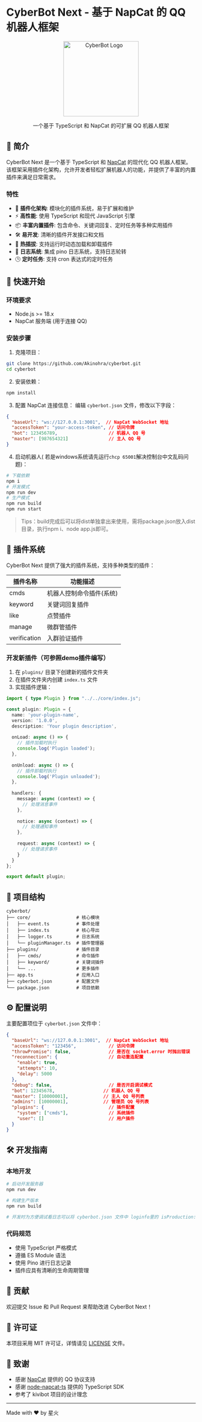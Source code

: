 # CyberBot Next - 基于 NapCat 的 QQ 机器人框架

<p align="center">
  <img src="logo.jpg" alt="CyberBot Logo" width="200">
</p>

<p align="center">
  一个基于 TypeScript 和 NapCat 的可扩展 QQ 机器人框架
</p> 

## 🌟 简介

CyberBot Next 是一个基于 TypeScript 和 [NapCat](https://github.com/HkTeamX/node-napcat-ts) 的现代化 QQ 机器人框架。该框架采用插件化架构，允许开发者轻松扩展机器人的功能，并提供了丰富的内置插件来满足日常需求。

### 特性

- 🧩 **插件化架构**: 模块化的插件系统，易于扩展和维护
- ⚡ **高性能**: 使用 TypeScript 和现代 JavaScript 引擎
- 📦 **丰富内置插件**: 包含命令、关键词回复、定时任务等多种实用插件
- 🛠️ **易开发**: 清晰的插件开发接口和文档
- 🔄 **热插拔**: 支持运行时动态加载和卸载插件
- 📝 **日志系统**: 集成 pino 日志系统，支持日志轮转
- 🕒 **定时任务**: 支持 cron 表达式的定时任务

## 🚀 快速开始

### 环境要求

- Node.js >= 18.x
- NapCat 服务端 (用于连接 QQ)

### 安装步骤

1. 克隆项目：
```bash
git clone https://github.com/Akinohra/cyberbot.git
cd cyberbot
```

2. 安装依赖：
```bash
npm install
```

3. 配置 NapCat 连接信息：
编辑 `cyberbot.json` 文件，修改以下字段：
```json
{
  "baseUrl": "ws://127.0.0.1:3001",  // NapCat WebSocket 地址
  "accessToken": "your-access-token", // 访问令牌
  "bot": 123456789,                   // 机器人 QQ 号
  "master": [987654321]               // 主人 QQ 号
}
```

4. 启动机器人( 若是windows系统请先运行`chcp 65001`解决控制台中文乱码问题)：
```bash
# 下载依赖
npm i
# 开发模式
npm run dev
# 生产模式
npm run build
npm run start
```

> Tips：build完成后可以将dist单独拿出来使用，需将package.json放入dist目录，执行npm i、node app.js即可。

## 🧩 插件系统

CyberBot Next 提供了强大的插件系统，支持多种类型的插件：

| 插件名称 | 功能描述 |
|---------|----------|
| cmds | 机器人控制命令插件(系统) |
| keyword | 关键词回复插件 |
| like | 点赞插件 |
| manage | 微群管插件 |
| verification | 入群验证插件 |

### 开发新插件（可参照demo插件编写）

1. 在 `plugins/` 目录下创建新的插件文件夹
2. 在插件文件夹内创建 `index.ts` 文件
3. 实现插件逻辑：

```typescript
import { type Plugin } from "../../core/index.js";

const plugin: Plugin = {
  name: 'your-plugin-name',
  version: '1.0.0',
  description: 'Your plugin description',
  
  onLoad: async () => {
    // 插件加载时执行
    console.log('Plugin loaded');
  },
  
  onUnload: async () => {
    // 插件卸载时执行
    console.log('Plugin unloaded');
  },
  
  handlers: {
    message: async (context) => {
      // 处理消息事件
    },
    
    notice: async (context) => {
      // 处理通知事件
    },
    
    request: async (context) => {
      // 处理请求事件
    }
  }
};

export default plugin;
```

## 📁 项目结构

```
cyberbot/
├── core/                 # 核心模块
│   ├── event.ts          # 事件处理
│   ├── index.ts          # 核心导出
│   ├── logger.ts         # 日志系统
│   └── pluginManager.ts  # 插件管理器
├── plugins/              # 插件目录
│   ├── cmds/             # 命令插件
│   ├── keyword/          # 关键词插件
│   └── ...               # 更多插件
├── app.ts                # 应用入口
├── cyberbot.json         # 配置文件
└── package.json          # 项目依赖
```

## ⚙️ 配置说明

主要配置项位于 `cyberbot.json` 文件中：

```json
{
  "baseUrl": "ws://127.0.0.1:3001",  // NapCat WebSocket 地址
  "accessToken": "123456",            // 访问令牌
  "throwPromise": false,              // 是否在 socket.error 时抛出错误
  "reconnection": {                   // 自动重连配置
    "enable": true,
    "attempts": 10,
    "delay": 5000
  },
  "debug": false,                     // 是否开启调试模式
  "bot": 12345678,                  // 机器人 QQ 号
  "master": [10000001],             // 主人 QQ 号列表
  "admins": [10000001],             // 管理员 QQ 号列表
  "plugins": {                        // 插件配置
    "system": ["cmds"],               // 系统插件
    "user": []                        // 用户插件
  }
}
```

## 🛠️ 开发指南

### 本地开发

```bash
# 启动开发服务器
npm run dev

# 构建生产版本
npm run build

# 开发时为方便调试看日志可以将 cyberbot.json 文件中 loginfo里的 isProduction: true 字段设置为 false, log控制台会有颜色方便查看，生产环境推荐保持为true

```

### 代码规范

- 使用 TypeScript 严格模式
- 遵循 ES Module 语法
- 使用 Pino 进行日志记录
- 插件应具有清晰的生命周期管理

## 🤝 贡献

欢迎提交 Issue 和 Pull Request 来帮助改进 CyberBot Next！

## 📄 许可证

本项目采用 MIT 许可证，详情请见 [LICENSE](LICENSE) 文件。

## 🙏 致谢

- 感谢 [NapCat](https://github.com/HkTeamX/node-napcat-ts) 提供的 QQ 协议支持
- 感谢 [node-napcat-ts](https://github.com/HkTeamX/node-napcat-ts) 提供的 TypeScript SDK
- 参考了 kivibot 项目的设计理念

---

Made with ❤️ by 星火

